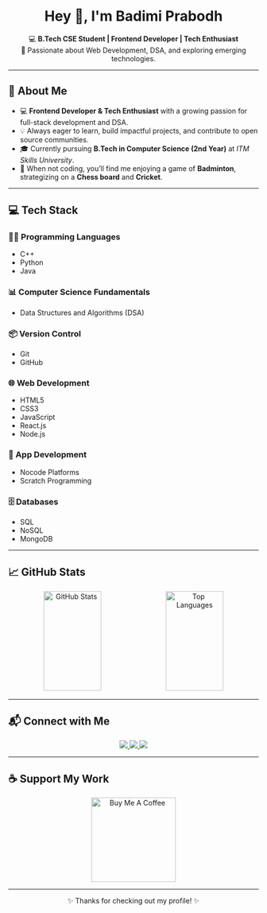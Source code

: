 <h1 align="center">Hey 👋, I'm Badimi Prabodh</h1>

<p align="center">
  💻 <strong>B.Tech CSE Student | Frontend Developer | Tech Enthusiast</strong><br>
  🎯 Passionate about Web Development, DSA, and exploring emerging technologies.
</p>

---

## 📝 About Me  

- 💻 **Frontend Developer & Tech Enthusiast** with a growing passion for full-stack development and DSA.
- 💡 Always eager to learn, build impactful projects, and contribute to open source communities.
- 🎓 Currently pursuing **B.Tech in Computer Science (2nd Year)** at *ITM Skills University*.
- 🏸 When not coding, you’ll find me enjoying a game of **Badminton**, strategizing on a **Chess board** and **Cricket**.

---

## 💻 Tech Stack  

### 👨‍💻 Programming Languages  
- C++
- Python  
- Java  

### 📊 Computer Science Fundamentals  
- Data Structures and Algorithms (DSA)

### 📦 Version Control  
- Git  
- GitHub  

### 🌐 Web Development  
- HTML5  
- CSS3  
- JavaScript  
- React.js  
- Node.js  

### 📱 App Development  
- Nocode Platforms  
- Scratch Programming  

### 🗄️ Databases  
- SQL  
- NoSQL  
- MongoDB  

---

## 📈 GitHub Stats  

<p align="center">
  <img src="https://github-readme-stats.vercel.app/api?username=prabodh2&show_icons=true&theme=tokyonight" width="48%" height="200px" alt="GitHub Stats"/>
  <img src="https://github-readme-stats.vercel.app/api/top-langs?username=prabodh2&show_icons=true&locale=en&layout=compact&theme=tokyonight" width="48%" height="200px" alt="Top Languages"/>
</p>

---

## 📬 Connect with Me  

<p align="center">
  <a href="https://www.linkedin.com/in/badimi-prabodh-7a95b7283/" target="_blank">
    <img src="https://img.shields.io/badge/LinkedIn-%230077B5.svg?style=for-the-badge&logo=linkedin&logoColor=white" />
  </a>
  <a href="https://twitter.com/BadimiP" target="_blank">
    <img src="https://img.shields.io/badge/Twitter-%231DA1F2.svg?style=for-the-badge&logo=twitter&logoColor=white" />
  </a>
  <a href="mailto:Prabodhbadimi1@gmail.com">
    <img src="https://img.shields.io/badge/Gmail-D14836?style=for-the-badge&logo=gmail&logoColor=white" />
  </a>
</p>

---

## ☕ Support My Work  

<p align="center">
  <a href="https://www.buymeacoffee.com/badimiprabodh" target="_blank">
    <img src="https://cdn.buymeacoffee.com/buttons/v2/default-red.png" alt="Buy Me A Coffee" width="170"/>
  </a>
</p>

---

<p align="center">✨ Thanks for checking out my profile! ✨</p>
